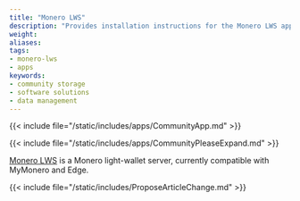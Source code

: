 ```yaml
---
title: "Monero LWS"
description: "Provides installation instructions for the Monero LWS application in TrueNAS."
weight: 
aliases:
tags:
- monero-lws
- apps
keywords:
- community storage
- software solutions
- data management
---
```


{{< include file="/static/includes/apps/CommunityApp.md" >}}

{{< include file="/static/includes/apps/CommunityPleaseExpand.md" >}}

<a href="https://github.com/vtnerd/monero-lws">Monero LWS</a> is a Monero light-wallet server, currently compatible with MyMonero and Edge.

{{< include file="/static/includes/ProposeArticleChange.md" >}}
